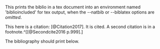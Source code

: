 
This prints the biblio in a tex document into an environment named 'biblioincluded' for tex output, when the --natbib or --biblatex options are *omitted*.

This here is a citation: [@Citation2017]. It is cited. A second citation is in a footnote.^[[@Secondcite2016 p.999].]

The bibliography should print below.
